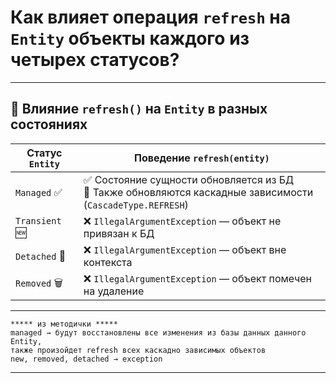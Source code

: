 # Как влияет операция `refresh` на `Entity` объекты каждого из четырех статусов?

---
## 🔄 Влияние `refresh()` на `Entity` в разных состояниях

|**Статус** `Entity`|**Поведение** `refresh(entity)`|
|---|---|
|`Managed` ✅|✅ Состояние сущности обновляется из БД  <br>🔄 Также обновляются каскадные зависимости (`CascadeType.REFRESH`)|
|`Transient` 🆕|❌ `IllegalArgumentException` — объект не привязан к БД|
|`Detached` 🔌|❌ `IllegalArgumentException` — объект вне контекста|
|`Removed` 🗑|❌ `IllegalArgumentException` — объект помечен на удаление|

---

```
***** из методички *****
managed → будут восстановлены все изменения из базы данных данного Entity, 
также произойдет refresh всех каскадно зависимых объектов
new, removed, detached → exception

```

---
